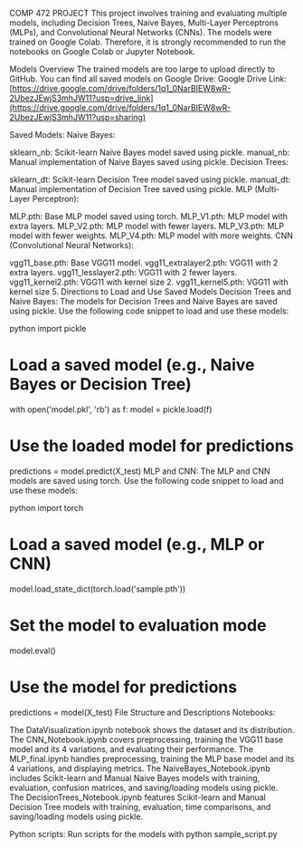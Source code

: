 COMP 472 PROJECT
This project involves training and evaluating multiple models, including Decision Trees, Naive Bayes, Multi-Layer Perceptrons (MLPs), and Convolutional Neural Networks (CNNs). The models were trained on Google Colab. Therefore, it is strongly recommended to run the notebooks on Google Colab or Jupyter Notebook.

Models Overview
The trained models are too large to upload directly to GitHub. You can find all saved models on Google Drive:
Google Drive Link: [https://drive.google.com/drive/folders/1q1_0NarBIEW8wR-2UbezJEwjS3mhJW11?usp=drive_link](https://drive.google.com/drive/folders/1q1_0NarBIEW8wR-2UbezJEwjS3mhJW11?usp=sharing)

Saved Models:
Naive Bayes:

sklearn_nb: Scikit-learn Naive Bayes model saved using pickle.
manual_nb: Manual implementation of Naive Bayes saved using pickle.
Decision Trees:

sklearn_dt: Scikit-learn Decision Tree model saved using pickle.
manual_dt: Manual implementation of Decision Tree saved using pickle.
MLP (Multi-Layer Perceptron):

MLP.pth: Base MLP model saved using torch.
MLP_V1.pth: MLP model with extra layers.
MLP_V2.pth: MLP model with fewer layers.
MLP_V3.pth: MLP model with fewer weights.
MLP_V4.pth: MLP model with more weights.
CNN (Convolutional Neural Networks):

vgg11_base.pth: Base VGG11 model.
vgg11_extralayer2.pth: VGG11 with 2 extra layers.
vgg11_lesslayer2.pth: VGG11 with 2 fewer layers.
vgg11_kernel2.pth: VGG11 with kernel size 2.
vgg11_kernel5.pth: VGG11 with kernel size 5.
Directions to Load and Use Saved Models
Decision Trees and Naive Bayes:
The models for Decision Trees and Naive Bayes are saved using pickle. Use the following code snippet to load and use these models:

python
import pickle

# Load a saved model (e.g., Naive Bayes or Decision Tree)
with open('model.pkl', 'rb') as f:
    model = pickle.load(f)

# Use the loaded model for predictions
predictions = model.predict(X_test)
MLP and CNN:
The MLP and CNN models are saved using torch. Use the following code snippet to load and use these models:

python
import torch

# Load a saved model (e.g., MLP or CNN)
model.load_state_dict(torch.load('sample.pth'))

# Set the model to evaluation mode
model.eval()

# Use the model for predictions
predictions = model(X_test)
File Structure and Descriptions
Notebooks:

The DataVisualization.ipynb notebook shows the dataset and its distribution. The CNN_Notebook.ipynb covers preprocessing, training the VGG11 base model and its 4 variations, and evaluating their performance. The MLP_final.ipynb handles preprocessing, training the MLP base model and its 4 variations, and displaying metrics. The NaiveBayes_Notebook.ipynb includes Scikit-learn and Manual Naive Bayes models with training, evaluation, confusion matrices, and saving/loading models using pickle. The DecisionTrees_Notebook.ipynb features Scikit-learn and Manual Decision Tree models with training, evaluation, time comparisons, and saving/loading models using pickle.

Python scripts: Run scripts for the models with python sample_script.py
